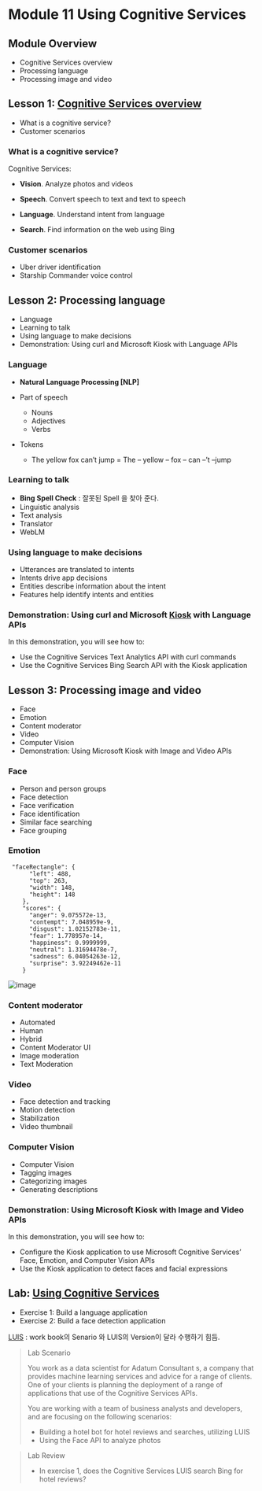 # Module 11 Using Cognitive Services

## Module Overview

- Cognitive Services overview
- Processing language
- Processing image and video



## Lesson 1: [Cognitive Services overview](<https://azure.microsoft.com/ko-kr/services/cognitive-services/>)
- What is a cognitive service?
- Customer scenarios

### What is a cognitive service?

Cognitive Services:

- **Vision**. Analyze photos and videos

- **Speech**. Convert speech to text and text to speech

- **Language**. Understand intent from language

- **Search**. Find information on the web using Bing

### Customer scenarios

- Uber driver identification
- Starship Commander voice control



## Lesson 2: Processing language

- Language
- Learning to talk
- Using language to make decisions
- Demonstration: Using curl and Microsoft Kiosk with Language APIs



### Language

- **Natural Language Processing [NLP]**
- Part of speech
  - Nouns
  - Adjectives
  - Verbs

- Tokens
  - The yellow fox can’t jump = The – yellow – fox – can –’t –jump

### Learning to talk

- **Bing Spell Check** : 잘못된 Spell 을 찾아 준다. 
- Linguistic analysis
- Text analysis
- Translator
- WebLM

### Using language to make decisions

- Utterances are translated to intents
- Intents drive app decisions
- Entities describe information about the intent
- Features help identify intents and entities

### Demonstration: Using curl and Microsoft <u>Kiosk</u> with Language APIs
In this demonstration, you will see how to:

- Use the Cognitive Services Text Analytics API with curl commands
- Use the Cognitive Services Bing Search API with the Kiosk application

## Lesson 3: Processing image and video
- Face
- Emotion
- Content moderator
- Video
- Computer Vision
- Demonstration: Using Microsoft Kiosk with Image and Video APIs



### Face

- Person and person groups
- Face detection
- Face verification
- Face identification
- Similar face searching
- Face grouping

### Emotion

```
 "faceRectangle": {
      "left": 488,
      "top": 263,
      "width": 148,
      "height": 148
    },
    "scores": {
      "anger": 9.075572e-13,
      "contempt": 7.048959e-9,
      "disgust": 1.02152783e-11,
      "fear": 1.778957e-14,
      "happiness": 0.9999999,
      "neutral": 1.31694478e-7,
      "sadness": 6.04054263e-12,
      "surprise": 3.92249462e-11
    }
```

![image](https://user-images.githubusercontent.com/46669551/56486516-cb87c480-6512-11e9-8429-3d707bca421a.png)

### Content moderator

- Automated
- Human
- Hybrid
- Content Moderator UI
- Image moderation
- Text Moderation

### Video

- Face detection and tracking
- Motion detection
- Stabilization
- Video thumbnail

### Computer Vision

- Computer Vision
- Tagging images
- Categorizing images
- Generating descriptions

### Demonstration: Using Microsoft Kiosk with Image and Video APIs
In this demonstration, you will see how to: 

- Configure the Kiosk application to use Microsoft Cognitive Services’ Face, Emotion, and Computer Vision APIs
- Use the Kiosk application to detect faces and facial expressions

## Lab: [Using Cognitive Services](<https://docs.microsoft.com/ko-kr/windows/wsl/install-win10?f=255&MSPPError=-2147217396>)

- Exercise 1: Build a language application
- Exercise 2: Build a face detection application

[LUIS](<https://www.luis.ai/home>) : work book의  Senario 와 LUIS의 Version이 달라 수행하기 힘듬.



> Lab Scenario
>
> You work as a data scientist for Adatum Consultant	s, a company that provides machine learning services and advice for a range of clients. One of your clients is planning the deployment of a range of applications that use of the Cognitive Services APIs.
>
> You are working with a team of business analysts and developers, and are focusing on the following scenarios:
>
> - Building a hotel bot for hotel reviews and searches, utilizing LUIS
> - Using the Face API to analyze photos

>Lab Review
>
>- In exercise 1, does the Cognitive Services LUIS search Bing for hotel reviews?